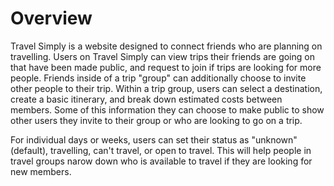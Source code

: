 # Overview

Travel Simply is a website designed to connect friends who are planning on travelling. Users on Travel Simply can view trips their friends are going on that have been made public, and request to join if trips are looking for more people. Friends inside of a trip "group" can additionally choose to invite other people to their trip. Within a trip group, users can select a destination, create a basic itinerary, and break down estimated costs between members. Some of this information they can choose to make public to show other users they invite to their group or who are looking to go on a trip. 

For individual days or weeks, users can set their status as "unknown" (default), travelling, can't travel, or open to travel. This will help people in travel groups narow down who is available to travel if they are looking for new members.
